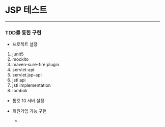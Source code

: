 # JSP 테스트

---------------------------------------------

### TDD를 통한 구현

- 프로젝트 설정
1. junit5
2. mockito
3. maven-sure-fire plugin
4. servlet-api
5. servlet.jsp-api
6. jstl api
7. jstl implementation
8. lombok

- 톰캣 10 서버 설정
- 회원가입 기능 구현

   - 
    


   



